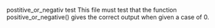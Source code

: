 postitive_or_negativ test
This file must test that the function positive_or_negative() gives the correct output when given a case of 0.
